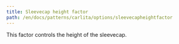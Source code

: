 ```yaml
---
title: Sleevecap height factor
path: /en/docs/patterns/carlita/options/sleevecapheightfactor
---
```


This factor controls the height of the sleevecap.